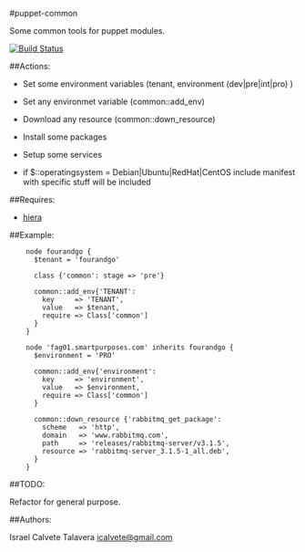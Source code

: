 #puppet-common

Some common tools for puppet modules.

[![Build Status](https://secure.travis-ci.org/icalvete/puppet-common.png)](http://travis-ci.org/icalvete/puppet-common)

##Actions:

* Set some environment variables (tenant, environment (dev|pre|int|pro) )
* Set any environmet variable (common::add_env)
* Download any resource (common::down_resource)
* Install some packages
* Setup some services

* if $::operatingsystem = Debian|Ubuntu|RedHat|CentOS include manifest with specific stuff will be included  

##Requires:

* [hiera](http://docs.puppetlabs.com/hiera/1/index.html)


##Example:

```puppet
    node fourandgo {
      $tenant = 'fourandgo'

      class {'common': stage => 'pre'}

      common::add_env{'TENANT':
        key     => 'TENANT',
        value   => $tenant,
        require => Class['common']
      }
    }

    node 'fag01.smartpurposes.com' inherits fourandgo {
      $environment = 'PRO'

      common::add_env{'environment':
        key     => 'environment',
        value   => $environment,
        require => Class['common']
      }

      common::down_resource {'rabbitmq_get_package':
        scheme   => 'http',
        domain   => 'www.rabbitmq.com',
        path     => 'releases/rabbitmq-server/v3.1.5',
        resource => 'rabbitmq-server_3.1.5-1_all.deb',
      }
    }
```

##TODO:

Refactor for general purpose. 

##Authors:

Israel Calvete Talavera <icalvete@gmail.com>

